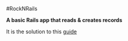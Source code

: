 #RockNRails

**A basic Rails app that reads & creates records**

It is the solution to this [guide](../../blob/master/README.md)

